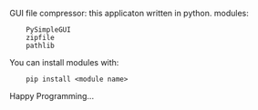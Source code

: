 GUI file compressor:
    this applicaton written in python. 
    modules: 
    
        PySimpleGUI
        zipfile
        pathlib
            
You can install modules with:

        pip install <module name>


Happy Programming...
        
